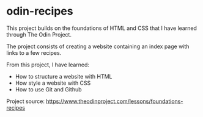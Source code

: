 # odin-recipes
This project builds on the foundations of HTML and CSS that I have learned through The Odin Project.

The project consists of creating a website containing an index page with links to a few recipes.

From this project, I have learned:

* How to structure a website with HTML
* How style a website with CSS
* How to use Git and Github

Project source: https://www.theodinproject.com/lessons/foundations-recipes